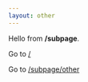 ```yaml
---
layout: other
---
```


Hello from **/subpage**.

Go to [/](/)

Go to [/subpage/other](/subpage/other)
